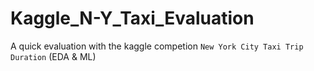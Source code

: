# Kaggle_N-Y_Taxi_Evaluation
A quick evaluation with the kaggle competion `New York City Taxi Trip Duration` (EDA &amp; ML)
